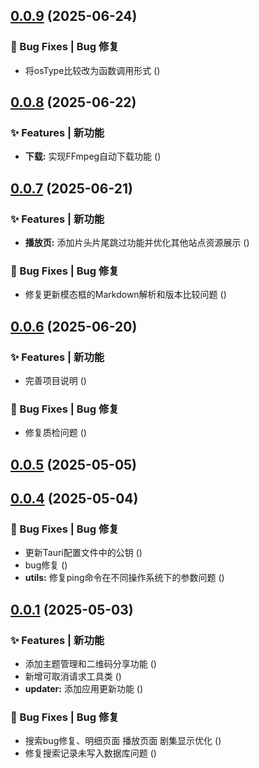 ## [0.0.9](https://github.com/fangcongyang/vop/compare/v0.0.8...v0.0.9) (2025-06-24)


### 🐛 Bug Fixes | Bug 修复

* 将osType比较改为函数调用形式 ([](https://github.com/fangcongyang/vop/commit/4273e02))



## [0.0.8](https://github.com/fangcongyang/vop/compare/0.0.8...v0.0.8) (2025-06-22)


### ✨ Features | 新功能

* **下载:** 实现FFmpeg自动下载功能 ([](https://github.com/fangcongyang/vop/commit/de0b216))



## [0.0.7](https://github.com/fangcongyang/vop/compare/0.0.7...v0.0.7) (2025-06-21)


### ✨ Features | 新功能

* **播放页:** 添加片头片尾跳过功能并优化其他站点资源展示 ([](https://github.com/fangcongyang/vop/commit/e397544))


### 🐛 Bug Fixes | Bug 修复

* 修复更新模态框的Markdown解析和版本比较问题 ([](https://github.com/fangcongyang/vop/commit/f236fd5))



## [0.0.6](https://github.com/fangcongyang/vop/compare/0.0.6...v0.0.6) (2025-06-20)


### ✨ Features | 新功能

* 完善项目说明 ([](https://github.com/fangcongyang/vop/commit/6c7388b))


### 🐛 Bug Fixes | Bug 修复

* 修复质检问题 ([](https://github.com/fangcongyang/vop/commit/8be6737))



## [0.0.5](https://github.com/fangcongyang/vop/compare/0.0.5...v0.0.5) (2025-05-05)



## [0.0.4](https://github.com/fangcongyang/vop/compare/0.0.4...v0.0.4) (2025-05-04)


### 🐛 Bug Fixes | Bug 修复

* 更新Tauri配置文件中的公钥 ([](https://github.com/fangcongyang/vop/commit/650a477))
* bug修复 ([](https://github.com/fangcongyang/vop/commit/c373179))
* **utils:** 修复ping命令在不同操作系统下的参数问题 ([](https://github.com/fangcongyang/vop/commit/c00d332))



## [0.0.1](https://github.com/fangcongyang/vop/compare/0.0.1...v0.0.1) (2025-05-03)


### ✨ Features | 新功能

* 添加主题管理和二维码分享功能 ([](https://github.com/fangcongyang/vop/commit/3b41bc1))
* 新增可取消请求工具类 ([](https://github.com/fangcongyang/vop/commit/f1a3709))
* **updater:** 添加应用更新功能 ([](https://github.com/fangcongyang/vop/commit/d5e5e0e))


### 🐛 Bug Fixes | Bug 修复

* 搜索bug修复、明细页面 播放页面 剧集显示优化 ([](https://github.com/fangcongyang/vop/commit/c42f3d9))
* 修复搜索记录未写入数据库问题 ([](https://github.com/fangcongyang/vop/commit/d4c77ac))



